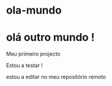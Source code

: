 # ola-mundo
# olá outro mundo !
Meu primeiro projecto 

Estou a testar !

estou a editar no meu repositório remoto 
